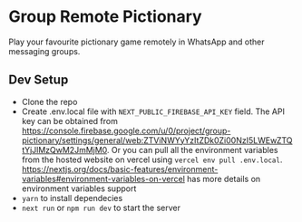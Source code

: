 # Group Remote Pictionary
Play your favourite pictionary game remotely in WhatsApp and other messaging groups.

## Dev Setup
- Clone the repo
- Create .env.local file with `NEXT_PUBLIC_FIREBASE_API_KEY` field. The API key can be obtained from https://console.firebase.google.com/u/0/project/group-pictionary/settings/general/web:ZTViNWYyYzItZDk0Zi00NzI5LWEwZTQtYjJlMzQwM2JmMjM0. Or you can pull all the environment variables from the hosted website on vercel using `vercel env pull .env.local`. https://nextjs.org/docs/basic-features/environment-variables#environment-variables-on-vercel has more details on environment variables support
- `yarn` to install dependecies
- `next run` or `npm run dev` to start the server


